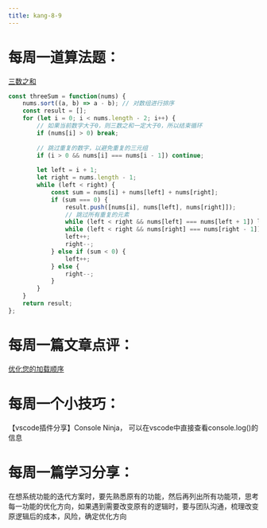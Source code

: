 ```yaml
---
title: kang-8-9
---
```


# 每周一道算法题：

[三数之和](https://leetcode.cn/problems/3sum/description/?envType=study-plan-v2&envId=top-interview-150)

```js
const threeSum = function(nums) {  
    nums.sort((a, b) => a - b); // 对数组进行排序  
    const result = [];  
    for (let i = 0; i < nums.length - 2; i++) {  
        // 如果当前数字大于0，则三数之和一定大于0，所以结束循环  
        if (nums[i] > 0) break;  
          
        // 跳过重复的数字，以避免重复的三元组  
        if (i > 0 && nums[i] === nums[i - 1]) continue;  
          
        let left = i + 1;  
        let right = nums.length - 1;  
        while (left < right) {  
            const sum = nums[i] + nums[left] + nums[right];  
            if (sum === 0) {  
                result.push([nums[i], nums[left], nums[right]]);  
                // 跳过所有重复的元素  
                while (left < right && nums[left] === nums[left + 1]) left++;  
                while (left < right && nums[right] === nums[right - 1]) right--;  
                left++;  
                right--;  
            } else if (sum < 0) {  
                left++;  
            } else {  
                right--;  
            }  
        }  
    }  
    return result;  
};
```

# 每周一篇文章点评：

[优化您的加载顺序](https://www.patterns.dev/vanilla/loading-sequence)


# 每周一个小技巧：

【vscode插件分享】Console Ninja， 可以在vscode中直接查看console.log()的信息

# 每周一篇学习分享：

在想系统功能的迭代方案时，要先熟悉原有的功能，然后再列出所有功能项，思考每一功能的优化方向，如果遇到需要改变原有的逻辑时，要与团队沟通，梳理改变原逻辑后的成本，风险，确定优化方向

